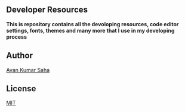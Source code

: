 ## Developer Resources
**This is repository contains all the devoloping resources, code editor settings, fonts, themes and many more that I use in my developing process**

## Author
[Ayan Kumar Saha](https://www.linkedin.com/in/ayankumarsaha/)

## License
[MIT](LICENSE)